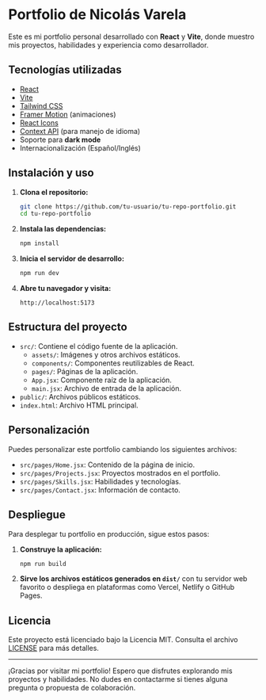 # Portfolio de Nicolás Varela

Este es mi portfolio personal desarrollado con **React** y **Vite**, donde muestro mis proyectos, habilidades y experiencia como desarrollador.

## Tecnologías utilizadas

- [React](https://react.dev/)
- [Vite](https://vitejs.dev/)
- [Tailwind CSS](https://tailwindcss.com/)
- [Framer Motion](https://www.framer.com/motion/) (animaciones)
- [React Icons](https://react-icons.github.io/react-icons/)
- [Context API](https://react.dev/reference/react/useContext) (para manejo de idioma)
- Soporte para **dark mode**
- Internacionalización (Español/Inglés)

## Instalación y uso

1. **Clona el repositorio:**
   ```bash
   git clone https://github.com/tu-usuario/tu-repo-portfolio.git
   cd tu-repo-portfolio
   ```
2. **Instala las dependencias:**
   ```bash
   npm install
   ```
3. **Inicia el servidor de desarrollo:**
   ```bash
   npm run dev
   ```
4. **Abre tu navegador y visita:**
   ```plaintext
   http://localhost:5173
   ```

## Estructura del proyecto

- `src/`: Contiene el código fuente de la aplicación.
  - `assets/`: Imágenes y otros archivos estáticos.
  - `components/`: Componentes reutilizables de React.
  - `pages/`: Páginas de la aplicación.
  - `App.jsx`: Componente raíz de la aplicación.
  - `main.jsx`: Archivo de entrada de la aplicación.
- `public/`: Archivos públicos estáticos.
- `index.html`: Archivo HTML principal.

## Personalización

Puedes personalizar este portfolio cambiando los siguientes archivos:

- `src/pages/Home.jsx`: Contenido de la página de inicio.
- `src/pages/Projects.jsx`: Proyectos mostrados en el portfolio.
- `src/pages/Skills.jsx`: Habilidades y tecnologías.
- `src/pages/Contact.jsx`: Información de contacto.

## Despliegue

Para desplegar tu portfolio en producción, sigue estos pasos:

1. **Construye la aplicación:**
   ```bash
   npm run build
   ```
2. **Sirve los archivos estáticos generados en `dist/`** con tu servidor web favorito o despliega en plataformas como Vercel, Netlify o GitHub Pages.

## Licencia

Este proyecto está licenciado bajo la Licencia MIT. Consulta el archivo [LICENSE](LICENSE) para más detalles.

---

¡Gracias por visitar mi portfolio! Espero que disfrutes explorando mis proyectos y habilidades. No dudes en contactarme si tienes alguna pregunta o propuesta de colaboración.
